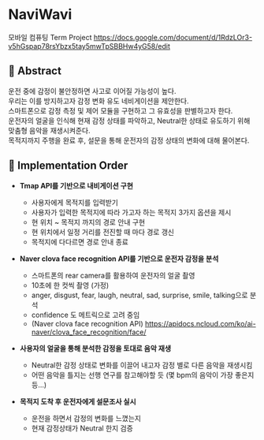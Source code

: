 # NaviWavi
모바일 컴퓨팅 Term Project
https://docs.google.com/document/d/1RdzLOr3-v5hGspap78rsYbzx5tay5mwTpSBBHw4yG58/edit

## 🤞 Abstract
운전 중에 감정이 불안정하면 사고로 이어질 가능성이 높다.
<br>
우리는 이를 방지하고자 감정 변화 유도 네비게이션을 제안한다.
<br>
스마트폰으로 감정 측정 및 제어 모듈을 구현하고 그 유효성을 판별하고자 한다.
<br>
운전자의 얼굴을 인식해 현재 감정 상태를 파악하고, Neutral한 상태로 유도하기 위해 맞춤형 음악을 재생시켜준다.
<br>
목적지까지 주행을 완료 후, 설문을 통해 운전자의 감정 상태의 변화에 대해 물어본다.


## 📜 Implementation Order

- __Tmap API를 기반으로 내비게이션 구현__
    - 사용자에게 목적지를 입력받기
    - 사용자가 입력한 목적지에 따라 가고자 하는 목적지 3가지 옵션을 제시
	- 현 위치 ~ 목적지 까지의 경로 안내 구현
	- 현 위치에서 일정 거리를 전진할 때 마다 경로 갱신
	- 목적지에 다다르면 경로 안내 종료

- __Naver clova face recognition API를 기반으로 운전자 감정을 분석__
  - 스마트폰의 rear camera를 활용하여 운전자의 얼굴 촬영
  - 10초에 한 컷씩 촬영 (가정)
  - anger, disgust, fear, laugh, neutral, sad, surprise, smile, talking으로 분석
  - confidence 도 메트릭으로 고려 중임
  - (Naver clova face recognition API) https://apidocs.ncloud.com/ko/ai-naver/clova_face_recognition/face/

- __사용자의 얼굴을 통해 분석한 감정을 토대로 음악 재생__
	-  Neutral한 감정 상태로 변화를 이끌어 내고자 감정 별로 다른 음악을 재생시킴
	- 어떤 음악을 틀지는 선행 연구를 참고해야할 듯 (몇 bpm의 음악이 가장 좋은지 등…)

- __목적지 도착 후 운전자에게 설문조사 실시__
	- 운전을 하면서 감정의 변화를 느꼈는지
	- 현재 감정상태가 Neutral 한지 검증
